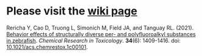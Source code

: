 # Please visit the [wiki page](https://github.com/Tanguay-Lab/Manuscripts/wiki)
Rericha Y, Cao D, Truong L, Simonich M, Field JA, and Tanguay RL. (2021). [Behavior effects of structurally diverse per- and polyfluoroalkyl substances in zebrafish](https://github.com/Tanguay-Lab/Manuscripts/wiki/Rericha_2021_Chem_Res_Toxicol). *Chemical Research in Toxicology*. **34**(6): 1409-1416. doi: [10.1021/acs.chemrestox.1c00101](https://doi.org/10.1021/acs.chemrestox.1c00101).

